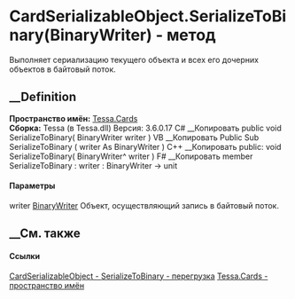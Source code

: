 # CardSerializableObject.SerializeToBinary(BinaryWriter) - метод
Выполняет сериализацию текущего объекта и всех его дочерних объектов в
байтовый поток.
##  __Definition
 **Пространство имён:** [Tessa.Cards](N_Tessa_Cards.htm)  
 **Сборка:** Tessa (в Tessa.dll) Версия: 3.6.0.17
C# __Копировать
     public void SerializeToBinary(
    	BinaryWriter writer
    )
VB __Копировать
     Public Sub SerializeToBinary ( 
    	writer As BinaryWriter
    )
C++ __Копировать
     public:
    void SerializeToBinary(
    	BinaryWriter^ writer
    )
F# __Копировать
     member SerializeToBinary : 
            writer : BinaryWriter -> unit 
#### Параметры
writer
[BinaryWriter](https://learn.microsoft.com/dotnet/api/system.io.binarywriter)
    Объект, осуществляющий запись в байтовый поток.
##  __См. также
#### Ссылки
[CardSerializableObject - ](T_Tessa_Cards_CardSerializableObject.htm)
[SerializeToBinary -
перегрузка](Overload_Tessa_Cards_CardSerializableObject_SerializeToBinary.htm)
[Tessa.Cards - пространство имён](N_Tessa_Cards.htm)
